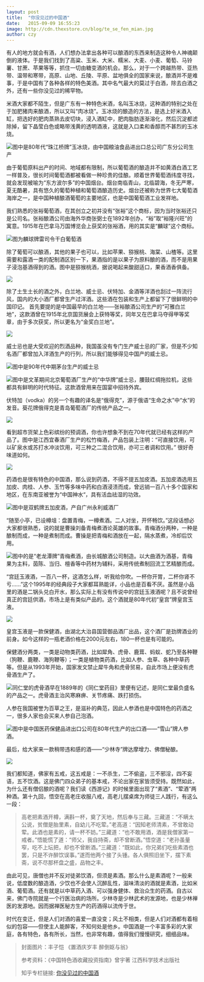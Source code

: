 ```yaml
---
layout: post
title:  "你没见过的中国酒"
date:   2015-09-09 16:55:23
image: http://cdn.thexstore.cn/blog/te_se_fen_mian.jpg
author: czy
---
```


有人的地方就会有酒，人们想办法拿出各种可以酿酒的东西来制造这种令人神魂颠倒的液体。于是我们找到了高粱、玉米、大米、糯米、大麦、小麦、葡萄、马铃薯、甘蔗、苹果等等，抓住一切由糖变酒的机会。那么，对于一个跨越热带、亚热带、温带和寒带，高原、山地、丘陵、平原、盆地俱全的国家来说，酿酒并不是难事，于是中国有了各种各样的特色美酒。其中名气最大的莫过于白酒，除去白酒之外，还有一些你没见过的稀罕物。

米酒大家都不陌生，但是广东有一种特色米酒，名叫玉冰烧，这种酒的特别之处在于加肥猪肉来酿酒，所以又叫“肉冰烧”。玉冰烧的酿造的方法，是选上好米酒入缸，把选好的肥肉蒸熟去皮切块，浸入酒缸中，肥肉脂肪逐渐溶化，然后沉淀都滤除掉，留下晶莹白色或略带浅黄的透明酒液，这就是入口柔和香醇而不甚烈的玉冰烧。

![图中是80年代“珠江桥牌”玉冰烧，由中国粮油食品进出口总公司广东分公司生产](http://cdn.thexstore.cn/blog/yu_bing_jiu.jpg)

由于葡萄原料出产的时间、地域都有限制，所以葡萄酒的酿造并不如黄酒白酒工艺一样普及，很长时间葡萄酒都被看做一种珍贵的佳酿。顺着世界葡萄酒纬度寻找，就会发现被喻为“东方波尔多”的中国烟台。烟台南临青山，北临碧海，冬无严寒，夏无酷暑，具有悠久的葡萄种植和葡萄酒酿造历史。烟台还被称为世界七大葡萄酒海岸之一，是中国种植酿酒葡萄的主要地区，也是中国葡萄酒工业发祥地。

我们熟悉的张裕葡萄酒，在其创立之初并没有“张裕”这个商标，因为当时张裕还只是公司名。张裕酿酒公司由海外华商张弼士在1892年创办，“裕”取“裕隆兴旺”的寓意。1915年在巴拿马万国博览会上获奖的张裕酒，用的其实是“麟球”这个商标。

![图为麟球牌雷司令干白葡萄酒](http://cdn.thexstore.cn/blog/lei_ling_jiu.jpg)


除了葡萄可以酿酒，其他的果子也可以，比如苹果、猕猴桃、海棠、山楂等。这里需要和露酒一类的配制酒区别一下，果酒指的是以果子为原料酿的酒，而不是用果子浸泡基酒得到的酒。图中是猕猴桃酒，据说喝起来酸甜适口，果香酒香俱备。

![](http://cdn.thexstore.cn/blog/mi_hou_tao_jiu.jpg)

除了土生土长的酒之外，白兰地、威士忌、伏特加、金酒等洋酒也刮过一阵流行风，国内的大小酒厂都曾生产过洋酒。这些酒在包装和生产上都留下了很鲜明的中国印记。
首先要提的是中国最早的白兰地——张裕酿酒公司生产的“可雅白兰地”，这款酒曾在1915年北京国货展会上获特等奖，同年又在巴拿马夺得甲等奖章，由于多次获奖，所以更名为“金奖白兰地”。

![](http://cdn.thexstore.cn/blog/jin_jiang_bai_lan_di.jpg)

威士忌也是大受欢迎的烈酒品种，我国虽没有专门生产威士忌的厂家，但是不少知名酒厂都曾加入洋酒生产的行列，所以我们能够得见中国产的威士忌。

![图中是90年代中期茅台生产的威士忌](http://cdn.thexstore.cn/blog/mao_tai_whisky.jpg)

![图中是文革期间北京葡萄酒厂生产的“中华牌”威士忌，腰鼓红绸拖拉机，这些都具有鲜明的时代特征。这款酒曾用来在国宴中招待外宾。](http://cdn.thexstore.cn/blog/wen_ge_whisky.jpg)

伏特加（vodka）的另一个有趣的译名是“俄得克”，源于俄语“生命之水”中“水”的发音。葵花牌俄得克是青岛葡萄酒厂的传统产品之一。

![](http://cdn.thexstore.cn/blog/e_de_ke.jpg)

看到超市货架上色彩缤纷的预调酒，你也许想象不到在70年代就已经有这样的产品了。图中是江西宜春酒厂生产的松竹梅酒，产品包装上注明：“可直接饮用，可以矿泉水或苏打水冲淡饮用，可三种之二混合饮用，亦可三者调和饮用。” 很好奇味道如何。

![](http://cdn.thexstore.cn/blog/ji_wei_jiu.jpg)

药酒也是很有特色的中国酒，那么说到药酒，不得不提五加皮酒。五加皮酒选用五加皮、肉桂、人参、玉竹等多味中药和白酒浸渍而成，曾远销一百八十多个国家和地区，在东南亚被誉为“中国神水“，具有活血祛湿的功效。

![图中是双鹤牌五加皮酒，产自广州永利威酒厂](http://cdn.thexstore.cn/blog/wu_jia_pi.jpg)

“随至小亭，已设樽俎：盘置青梅，一樽煮酒。二人对坐，开怀畅饮。”这段话想必大家都很熟悉，说的就是曹操刘备青梅煮酒论英雄的故事。青梅酒分两种，一种是酿制而成，一种是煮制而成。曹操是把青梅和酒放在一起，隔水蒸煮，冷却后饮用。

![图中的是“老龙潭牌”青梅煮酒，由长城酿酒公司制造。以大曲酒为酒基，青梅果为主料，茵陈、当归、檀香等中药材为辅料，采用传统煮制回流工艺精酿而成。](http://cdn.thexstore.cn/blog/qing_mei_zhu_jiu.jpg)

“宫廷玉液酒，一百八一杯，这酒怎么样，听我给你吹。一杯你开胃，二杯你肾不亏……”这个1995年的经典段子大家都耳熟能详，小品也是百看不厌。虽然是小品里的酒是二锅头兑白开水，那么实际上有没有传说中的宫廷玉液酒呢？且不说曾经真正的宫廷供酒，市场上是有类似产品的。这个酒就是80年代初“皇宫”牌皇宫玉液。

![](http://cdn.thexstore.cn/blog/yu_ye_jiu.jpg)

皇宫玉液是一款保健酒，由湖北大治县国营御品酒厂出品，这个酒厂是劲牌酒业的前身。如今这样的一瓶老酒价格在2000元左右，180一杯也是有可能的。

保健酒分两类，一类是动物类药酒，比如犀角、虎骨、鹿茸、蚂蚁、蛇乃至各种鞭（狗鞭、鹿鞭、海狗鞭等）；一类是植物类药酒，比如人参、虫草、各种中草药等。但是从1993年开始，国家发文禁止犀牛角和虎骨贸易，自此市场上便没有虎骨酒生产了。

![同仁堂的虎骨酒早在1889年的《同仁堂药目》里便有记述，是同仁堂最负盛名的产品之一。虎骨酒主治风寒麻痹、关节疼痛、跌打损伤。](http://cdn.thexstore.cn/blog/gu_hu_jiu.jpg)

人参在我国被誉为百草之王，是滋补的典范，因此人参酒也是中国特色的药酒之一，很多人家也会买来人参自己泡酒。

![图中是中国医药保健品进出口公司在80年代生产的出口酒——“雪山”牌人参酒。](http://cdn.thexstore.cn/blog/ren_shen_jiu.jpg)

最后，给大家来一款稍带违和感的酒——“少林寺”牌达摩增力、佛僧秘酿。

![](http://cdn.thexstore.cn/blog/shao_ling_si_seng_jiu.jpg)

我们都知道，佛家有五戒，这五戒是：一不杀生，二不偷盗，三不邪淫，四不妄语，五不饮酒。这是佛门四众弟子的基本戒，不论出家在家皆须受持。既然如此，为什么还有僧侣酿的酒呢？我们读《西游记》的时候里面出现了“素酒”、“荤酒”两种酒。第十九回，悟空在高老庄收服八戒，高老儿摆桌席为师徒三人践行，有这么一段：
<blockquote>
  <p>
  高老把素酒开樽，满斟一杯，奠了天地，然后奉与三藏。三藏道：“不瞒太公说，贫僧是胎里素，自幼儿不吃荤。”老高道：“因知老师清素，不曾敢动荤。此酒也是素的，请一杯不妨。”三藏道：“也不敢用酒，酒是我僧家第一戒者。”悟能慌了道：“师父，我自持斋，却不曾断酒。”悟空道：“老孙虽量窄，吃不上坛把，却也不曾断酒。”三藏道：“既如此，你兄弟们吃些素酒也罢，只是不许醉饮误事。”遂而他两个接了头锺。各人俱照旧坐下，摆下素斋，说不尽那杯盘之盛，品物之丰。
  </p>
</blockquote>
由此可见，唐僧也并不反对徒弟饮酒，但须是素酒。那么什么是素酒呢？一般来说，低度数的酿造酒，少饮也不会使人沉醉乱性，滋味清淡的酒就是素酒，比如米酒、葡萄酒。还有就是以中草药入酒、可以强身健体、救治众生的药酒。自古以来，佛门寺院就是一个行医治病的场所。少林寺是少林武术的发源地，也是少林禅医的发源地。因而据禅医秘方生产的药酒得以流传于世。

时代在变迁，但是人们对酒的喜爱一直没变；风土不相类，但是人们对酒都有着相似的包容——但使主人能醉客，不知何处是他乡。中国酒是一个丰富多彩的大家庭，各有特色，各有所长，当然，也非常有趣，值得我们慢慢研究，细细品味。
<blockquote>
  <p>
    封面图片：丰子恺 《置酒庆岁丰 醉倒妪与翁》
  </p>
  <p>
    参考资料：《中国特色酒收藏投资指南》曾宇著 江西科学技术出版社
  </p>
  <p>
    知乎专栏链接: <a href="http://zhuanlan.zhihu.com/guanyun/20203452">你没见过的中国酒</a>
  </p>
</blockquote>
